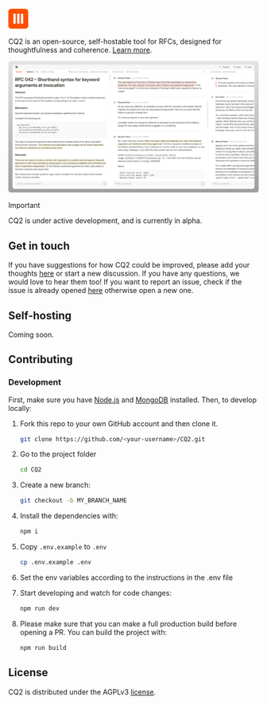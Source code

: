 <img
   src="./public/logos/cq2-favicon.svg"
   alt="CQ2 logo"
   height="40px"
   width="40px"
/>

CQ2 is an open-source, self-hostable tool for RFCs, designed for thoughtfulness and coherence. [Learn more](https://cq2.co).

<img
   src="./public/meta.png"
   alt="CQ2 meta"
/>

> [!IMPORTANT]
> CQ2 is under active development, and is currently in alpha.

## Get in touch

If you have suggestions for how CQ2 could be improved, please add your thoughts [here](https://github.com/orgs/cq2-co/discussions/1) or start a new discussion. If you have any questions, we would love to hear them too! If you want to report an issue, check if the issue is already opened [here](https://github.com/cq2-co/cq2/issues) otherwise open a new one.

## Self-hosting

Coming soon.

## Contributing

### Development

First, make sure you have [Node.js](https://nodejs.org/en/) and [MongoDB](https://www.mongodb.com/docs/manual/installation/#mongodb-installation-tutorials) installed. Then, to develop locally:

1. Fork this repo to your own GitHub account and then clone it.

   ```sh
   git clone https://github.com/<your-username>/CQ2.git
   ```

2. Go to the project folder

   ```sh
   cd CQ2
   ```

3. Create a new branch:

   ```sh
   git checkout -b MY_BRANCH_NAME
   ```

4. Install the dependencies with:

   ```sh
   npm i
   ```

5. Copy `.env.example` to `.env`

   ```sh
   cp .env.example .env
   ```

6. Set the env variables according to the instructions in the .env file

7. Start developing and watch for code changes:

   ```sh
   npm run dev
   ```

8. Please make sure that you can make a full production build before opening a PR. You can build the project with:

   ```sh
   npm run build
   ```

## License

CQ2 is distributed under the AGPLv3 [license](https://github.com/cq2-co/cq2/blob/main/LICENSE).
